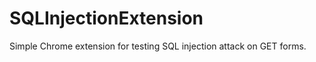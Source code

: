 SQLInjectionExtension
=====================

Simple Chrome extension for testing SQL injection attack on GET forms.